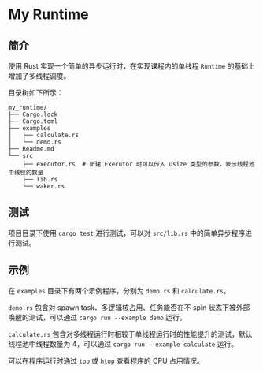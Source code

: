 # My Runtime

## 简介

使用 Rust 实现一个简单的异步运行时，在实现课程内的单线程 `Runtime` 的基础上增加了多线程调度。

目录树如下所示：

```shell
my_runtime/
├── Cargo.lock
├── Cargo.toml
├── examples
│   ├── calculate.rs
│   └── demo.rs
├── Readme.md
└── src
    ├── executor.rs  # 新建 Executor 时可以传入 usize 类型的参数，表示线程池中线程的数量
    ├── lib.rs
    └── waker.rs
```

## 测试

项目目录下使用 `cargo test` 进行测试，可以对 `src/lib.rs` 中的简单异步程序进行测试。

## 示例

在 `examples` 目录下有两个示例程序，分别为 `demo.rs` 和 `calculate.rs`。

`demo.rs` 包含对 spawn task、多逻辑核占用、任务能否在不 spin 状态下被外部唤醒的测试，可以通过 `cargo run --example demo` 运行。

`calculate.rs` 包含对多线程运行时相较于单线程运行时的性能提升的测试，默认线程池中线程数量为 4，可以通过 `cargo run --example calculate` 运行。

可以在程序运行时通过 `top` 或 `htop` 查看程序的 CPU 占用情况。